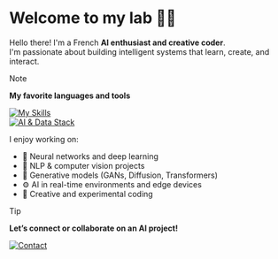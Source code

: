 # Welcome to my lab 🧪🤖

<!--

  "The future belongs to those who code it."
      — Anonymous AI

-->

Hello there! I'm a French **AI enthusiast and creative coder**.  
I'm passionate about building intelligent systems that learn, create, and interact.

> [!NOTE]
>
> **My favorite languages and tools**
>
> [![My Skills](https://skillicons.dev/icons?i=python)](https://skillicons.dev)  
> [![AI & Data Stack](https://skillicons.dev/icons?i=pytorch,tensorflow)](https://skillicons.dev)
>
> I enjoy working on:  
> - 🤖 Neural networks and deep learning  
> - 🧠 NLP & computer vision projects  
> - 🎨 Generative models (GANs, Diffusion, Transformers)  
> - ⚙️ AI in real-time environments and edge devices  
> - 🧪 Creative and experimental coding  

> [!TIP]
>
> **Let’s connect or collaborate on an AI project!**

[![Contact](https://skillicons.dev/icons?i=github,discord,gmail)](social.md)

